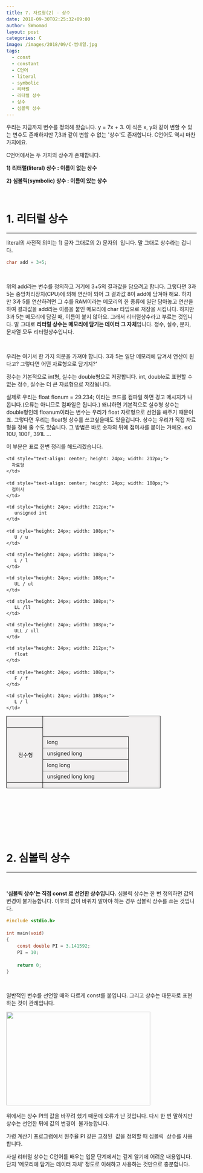 ```yaml
---
title: 7. 자료형(2) - 상수
date: 2018-09-30T02:25:32+09:00
author: SWnomad
layout: post
categories: C
image: /images/2018/09/C-썸네일.jpg
tags:
  - const
  - constant
  - C언어
  - literal
  - symbolic
  - 리터럴
  - 리터럴 상수
  - 상수
  - 심볼릭 상수
---
```

우리는 지금까지 변수를 정의해 왔습니다. y = 7x + 3. 이 식은 x, y와 같이 변할 수 있는 변수도 존재하지만 7,3과 같이 변할 수 없는 '상수'도 존재합니다. C언어도 역시 마찬가지에요.

C언어에서는 두 가지의 상수가 존재합니다.

**1) 리터럴(literal) 상수 : 이름이 없는 상수**

**2) 심볼릭(symbolic) 상수 : 이름이 있는 상수**

&nbsp;

# 1. 리터럴 상수

* * *

literal의 사전적 의미는 1) 글자 그대로의 2) 문자의  입니다. 말 그대로 상수라는 겁니다.

~~~ c
char add = 3+5;
~~~

&nbsp;

위의 add라는 변수를 정의하고 거기에 3+5의 결과값을 담으려고 합니다. 그렇다면 3과 5는 중앙처리장치(CPU)에 의해 연산이 되어 그 결과값 8이 add에 담겨야 해요. 하지만 3과 5를 연산하려면 그 수를 RAM이라는 메모리의 한 종류에 일단 담아놓고 연산을 하여 결과값을 add라는 이름을 붙인 메모리에 char 타입으로 저장을 시킵니다. 하지만 3과 5는 메모리에 담길 때, 이름이 붙지 않아요. 그래서 리터럴상수라고 부르는 것입니다. 말 그대로 **리터럴 상수는 메모리에 담기는 데이터 그 자체**입니다. 정수, 실수, 문자, 문자열 모두 리터럴상수입니다.

&nbsp;

우리는 여기서 한 가지 의문을 가져야 합니다. 3과 5는 일단 메모리에 담겨서 연산이 된다고? 그렇다면 어떤 자료형으로 담기지?'

정수는 기본적으로 int형, 실수는 double형으로 저장합니다. int, double로 표현할 수 없는 정수, 실수는 더 큰 자료형으로 저장됩니다.

실제로 우리는 float flonum = 29.234; 이라는 코드를 컴파일 하면 경고 메시지가 나옵니다.(오류는 아니므로 컴파일은 됩니다.) 왜냐하면 기본적으로 실수형 상수는 double형인데 floanum이라는 변수는 우리가 float 자료형으로 선언을 해주기 때문이죠. 그렇다면 우리는 float형 상수를 쓰고싶을때도 있을겁니다. 상수는 우리가 직접 자료형을 정해 줄 수도 있습니다. 그 방법은 바로 숫자의 뒤에 접미사를 붙이는 거에요. ex) 10U, 100F, 391L ...

이 부분은 표로 한번 정리를 해드리겠습니다.

<table class="txc-table" style="border-color: #000000; width: 408px; background-color: #f2f0f0; height: 192px;" border="1" width="408" cellspacing="0" cellpadding="0">
  <tr style="height: 24px;">
    <td style="height: 24px; width: 80px;">
    </td>
    
    <td style="text-align: center; height: 24px; width: 212px;">
      자료형
    </td>
    
    <td style="text-align: center; height: 24px; width: 108px;">
      접미사
    </td>
  </tr>
  
  <tr style="height: 24px;">
    <td style="height: 120px; width: 80px; text-align: center;" rowspan="5">
       정수형
    </td>
    
    <td style="height: 24px; width: 212px;">
       unsigned int
    </td>
    
    <td style="height: 24px; width: 108px;">
       U / u
    </td>
  </tr>
  
  <tr style="height: 24px;">
    <td style="height: 24px; width: 212px;">
       long
    </td>
    
    <td style="height: 24px; width: 108px;">
       L / l
    </td>
  </tr>
  
  <tr style="height: 24px;">
    <td style="height: 24px; width: 212px;">
       unsigned long
    </td>
    
    <td style="height: 24px; width: 108px;">
       UL / ul
    </td>
  </tr>
  
  <tr style="height: 24px;">
    <td style="height: 24px; width: 212px;">
       long long
    </td>
    
    <td style="height: 24px; width: 108px;">
       LL /ll
    </td>
  </tr>
  
  <tr style="height: 24px;">
    <td style="height: 24px; width: 212px;">
       unsigned long long
    </td>
    
    <td style="height: 24px; width: 108px;">
       ULL / ull
    </td>
  </tr>
  
  <tr style="height: 24px;">
    <td style="height: 48px; width: 80px; text-align: center;" rowspan="2">
       실수형
    </td>
    
    <td style="height: 24px; width: 212px;">
       float
    </td>
    
    <td style="height: 24px; width: 108px;">
       F / f
    </td>
  </tr>
  
  <tr style="height: 24px;">
    <td style="height: 24px; width: 212px;">
       long double
    </td>
    
    <td style="height: 24px; width: 108px;">
       L / l
    </td>
  </tr>
</table>

&nbsp;

&nbsp;

&nbsp;

&nbsp;

# 2. 심볼릭 상수

* * *

&nbsp;

**'심볼릭 상수'는 직접 const 로 선언한 상수입니다.** 심볼릭 상수는 한 번 정의하면 값의 변경이 불가능합니다. 이후의 값이 바뀌지 말아야 하는 경우 심볼릭 상수를 쓰는 것입니다.

~~~ c
#include <stdio.h>

int main(void)
{
    const double PI = 3.141592;
    PI = 10;

    return 0;
}
~~~

&nbsp;

일반적인 변수를 선언할 때와 다르게 const를 붙입니다. 그리고 상수는 대문자로 표현하는 것이 관례입니다.

<img class="aligncenter size-full wp-image-919" src="/images/2018/09/no20name.png" alt="" width="381" height="248" srcset="/images/2018/09/no20name.png 381w, /images/2018/09/no20name-300x195.png 300w" sizes="(max-width: 381px) 100vw, 381px" /> 

위에서는 상수 PI의 값을 바꾸려 했기 때문에 오류가 난 것입니다. 다시 한 번 말하지만 상수는 선언한 뒤에 값의 변경이  불가능합니다.

가령 계산기 프로그램에서 원주율 PI 같은 고정된  값을 정의할 때 심볼릭  상수를 사용합니다.

사실 리터럴 상수는 C언어를 배우는 입문 단계에서는 깊게 알기에 어려운 내용입니다. 단지 '메모리에 담기는 데이터 자체' 정도로 이해하고 사용하는 것만으로 충분합니다.